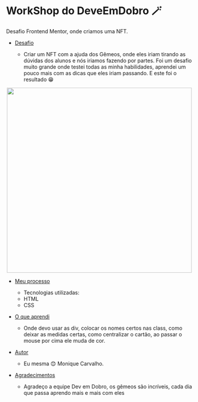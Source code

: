# WorkShop do DeveEmDobro 🪄

Desafio Frontend Mentor, onde criamos uma NFT.


- [Desafio](#desafio)

   - Criar um NFT com a ajuda dos Gêmeos, onde eles iriam tirando as dúvidas dos alunos e nós iriamos fazendo por partes. Foi um desafio muito grande onde testei todas as minha habilidades, aprendei um pouco mais com as dicas que eles iriam passando. E este foi o resultado 😁  
  
<div align="center">
 <img src="https://user-images.githubusercontent.com/96195106/199608008-ddad889e-1f0b-4b52-a377-f04ced5d7247.gif" width="500px"/>
</div>

- [Meu processo](#meu-processo)
  - Tecnologias utilizadas:
  - HTML
  - CSS
- [O que aprendi](#o-que-aprendi)
  - Onde devo usar as div, colocar os nomes certos nas class, como deixar as medidas certas, como centralizar o cartão, ao passar o mouse por cima ele muda de cor.
  
- [Autor](#autor)
  - Eu mesma 😊 Monique Carvalho.


- [Agradecimentos](#agradecimentos)
  -  Agradeço a equipe Dev em Dobro, os gêmeos são incríveis, cada dia que passa aprendo mais e mais com eles
